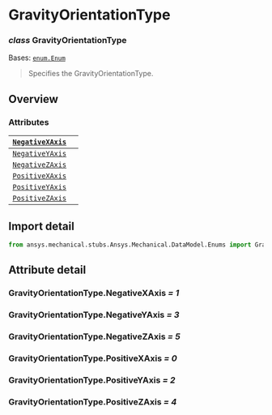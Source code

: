 <a id="gravityorientationtype"></a>

# GravityOrientationType

<a id="GravityOrientationType"></a>

### *class* GravityOrientationType

Bases: [`enum.Enum`](https://docs.python.org/3/library/enum.html#enum.Enum)

> Specifies the GravityOrientationType.

> <!-- !! processed by numpydoc !! -->

<a id="overview"></a>

## Overview

### Attributes

| [`NegativeXAxis`](#GravityOrientationType.NegativeXAxis)   |    |
|------------------------------------------------------------|----|
| [`NegativeYAxis`](#GravityOrientationType.NegativeYAxis)   |    |
| [`NegativeZAxis`](#GravityOrientationType.NegativeZAxis)   |    |
| [`PositiveXAxis`](#GravityOrientationType.PositiveXAxis)   |    |
| [`PositiveYAxis`](#GravityOrientationType.PositiveYAxis)   |    |
| [`PositiveZAxis`](#GravityOrientationType.PositiveZAxis)   |    |

<a id="import-detail"></a>

## Import detail

```python
from ansys.mechanical.stubs.Ansys.Mechanical.DataModel.Enums import GravityOrientationType
```

<a id="attribute-detail"></a>

## Attribute detail

<a id="GravityOrientationType.NegativeXAxis"></a>

### GravityOrientationType.NegativeXAxis *= 1*

<a id="GravityOrientationType.NegativeYAxis"></a>

### GravityOrientationType.NegativeYAxis *= 3*

<a id="GravityOrientationType.NegativeZAxis"></a>

### GravityOrientationType.NegativeZAxis *= 5*

<a id="GravityOrientationType.PositiveXAxis"></a>

### GravityOrientationType.PositiveXAxis *= 0*

<a id="GravityOrientationType.PositiveYAxis"></a>

### GravityOrientationType.PositiveYAxis *= 2*

<a id="GravityOrientationType.PositiveZAxis"></a>

### GravityOrientationType.PositiveZAxis *= 4*
